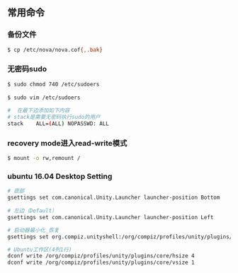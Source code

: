 ## 常用命令
### 备份文件
```bash
$ cp /etc/nova/nova.cof{,.bak}
```

### 无密码sudo
```bash
$ sudo chmod 740 /etc/sudoers
 
$ sudo vim /etc/sudoers
 
#  在最下边添加如下内容
# stack是需要无密码执行sudo的用户
stack    ALL=(ALL) NOPASSWD: ALL
```

### recovery mode进入read-write模式
```bash
$ mount -o rw,remount /
```

### ubuntu 16.04 Desktop Setting
```bash
# 底部
gsettings set com.canonical.Unity.Launcher launcher-position Bottom
 
# 左边（Default）
gsettings set com.canonical.Unity.Launcher launcher-position Left

# 启动器最小化_恢复
gsettings set org.compiz.unityshell:/org/compiz/profiles/unity/plugins/unityshell/ launcher-minimize-window true

# Ubuntu工作区(4列1行)
dconf write /org/compiz/profiles/unity/plugins/core/hsize 4
dconf write /org/compiz/profiles/unity/plugins/core/vsize 1
```